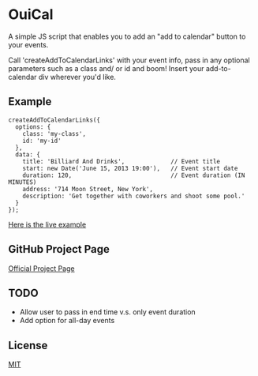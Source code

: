 # OuiCal

A simple JS script that enables you to add an "add to calendar" button to your events.

Call 'createAddToCalendarLinks' with your event info, pass in any optional parameters such as a class and/ or id and boom! Insert your add-to-calendar div wherever you'd like.

## Example

    createAddToCalendarLinks({
      options: {
        class: 'my-class',
        id: 'my-id'
      },
      data: {
        title: 'Billiard And Drinks',             // Event title
        start: new Date('June 15, 2013 19:00'),   // Event start date
        duration: 120,                            // Event duration (IN MINUTES)
        address: '714 Moon Street, New York',
        description: 'Get together with coworkers and shoot some pool.'
      }
    });

[Here is the live example](http://carlsednaoui.github.io/ouical/example.html)

## GitHub Project Page
[Official Project Page](http://carlsednaoui.github.io/ouical/)

## TODO
- Allow user to pass in end time v.s. only event duration
- Add option for all-day events

## License
[MIT](http://opensource.org/licenses/MIT)